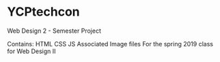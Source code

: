 # YCPtechcon
Web Design 2 - Semester Project


Contains:
HTML
CSS
JS
Associated Image files
For the spring 2019 class for Web Design II
